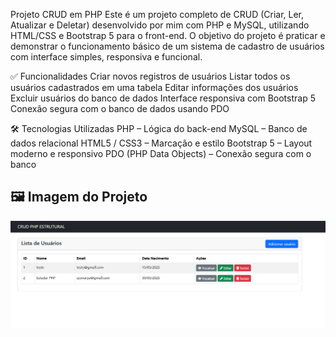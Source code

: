 Projeto CRUD em PHP
Este é um projeto completo de CRUD (Criar, Ler, Atualizar e Deletar) desenvolvido por mim com PHP e MySQL, utilizando HTML/CSS e Bootstrap 5 para o front-end. O objetivo do projeto é praticar e demonstrar o funcionamento básico de um sistema de cadastro de usuários com interface simples, responsiva e funcional.

✅ Funcionalidades
Criar novos registros de usuários
Listar todos os usuários cadastrados em uma tabela
Editar informações dos usuários
Excluir usuários do banco de dados
Interface responsiva com Bootstrap 5
Conexão segura com o banco de dados usando PDO

🛠 Tecnologias Utilizadas
PHP – Lógica do back-end
MySQL – Banco de dados relacional
HTML5 / CSS3 – Marcação e estilo
Bootstrap 5 – Layout moderno e responsivo
PDO (PHP Data Objects) – Conexão segura com o banco

<h2>🖼️ Imagem do Projeto</h2>
<img src="img/tela-crud.png" width="700"/>
